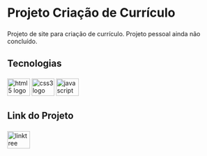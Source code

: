 <h1 align="left">Projeto Criação de Currículo</h1>

###

<p align="left">Projeto de site para criação de currículo. Projeto pessoal ainda não concluído.</p>

###

<h2 align="left">Tecnologias</h2>

###

<div align="left">
  <img src="https://cdn.jsdelivr.net/gh/devicons/devicon/icons/html5/html5-original.svg" height="40" width="52" alt="html5 logo"  />
  <img src="https://cdn.jsdelivr.net/gh/devicons/devicon/icons/css3/css3-original.svg" height="40" width="52" alt="css3 logo"  />
  <img src="https://cdn.jsdelivr.net/gh/devicons/devicon/icons/javascript/javascript-original.svg" height="40" width="52" alt="javascript logo"  />
</div>

###

<h2 align="left">Link do Projeto</h2>

###

<div align="left">
  <a href="https://eversonvieiradelima.github.io/Criacao-de-Curriculo/" target="_blank">
    <img src="https://cdn-icons-png.flaticon.com/512/455/455893.png" width="52" height="40" alt="linktree logo"  />
  </a>
</div>

###
